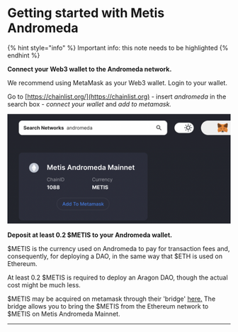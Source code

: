 # Getting started with Metis Andromeda

{% hint style="info" %}
Important info: this note needs to be highlighted
{% endhint %}

**Connect your Web3 wallet to the Andromeda network.**

We recommend using MetaMask as your Web3 wallet. Login to your wallet.&#x20;

Go to [https://chainlist.org/](https://chainlist.org) - insert _andromeda_ in the search box - _connect your wallet_ and _add to metamask._ &#x20;

![](<../../../.gitbook/assets/Schermata 2022-01-26 alle 23.03.43.png>)

**Deposit at least 0.2 $METIS to your Andromeda wallet.**

$METIS is the currency used on Andromeda to pay for transaction fees and, consequently, for deploying a DAO, in the same way that $ETH is used on Ethereum.

At least 0.2 $METIS is required to deploy an Aragon DAO, though the actual cost might be much less.

$METIS may be acquired on metamask through their 'bridge' [here.](https://bridge.metis.io/home) The bridge allows you to bring the $METIS from the Ethereum network to $METIS on Metis Andromeda Mainnet.

****
